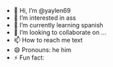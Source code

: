 - 👋 Hi, I’m @yaylen69
- 👀 I’m interested in ass
- 🌱 I’m currently learning spanish
- 💞️ I’m looking to collaborate on ...
- 📫 How to reach me text
- 😄 Pronouns: he him
- ⚡ Fun fact: 

<!---
yaylen69/yaylen69 is a ✨ special ✨ repository because its `README.md` (this file) appears on your GitHub profile.
You can click the Preview link to take a look at your changes.
--->
